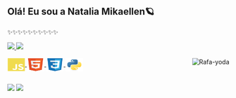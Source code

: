 ## Olá! Eu sou a Natalia Mikaellen🪐

✨✨✨✨✨✨✨✨✨✨

<div>
  
  <a href="https://github.com/natalialua">
  <img height="180em" src="https://github-readme-stats.vercel.app/api?username=natalialua&show_icons=true&theme=dracula&include_all_commits=true&count_private=true"/>
  <img height="180em" src="https://github-readme-stats.vercel.app/api/top-langs/?username=natalialua&layout=compact&langs_count=7&theme=dracula"/>
</div>
<div style="display: inline_block"><br>
  <img align="center" alt="Rafa-Js" height="30" width="40" src="https://raw.githubusercontent.com/devicons/devicon/master/icons/javascript/javascript-plain.svg">
  <img align="center" alt="Rafa-HTML" height="30" width="40" src="https://raw.githubusercontent.com/devicons/devicon/master/icons/html5/html5-original.svg">
  <img align="center" alt="Rafa-CSS" height="30" width="40" src="https://raw.githubusercontent.com/devicons/devicon/master/icons/css3/css3-original.svg">
  <img align="center" alt="Rafa-Python" height="30" width="40" src="https://raw.githubusercontent.com/devicons/devicon/master/icons/python/python-original.svg">
  <img align="right" alt="Rafa-yoda" height="300" src="https://i.pinimg.com/564x/18/9a/36/189a3653f9ca37a82f8b4cb6597600bd.jpg">
  </div>
  
  ##
  
  <div>   
 <a href="https://www.linkedin.com/in/nat%C3%A1lia-mikaellen-527238214" target="_blank"><img src="https://img.shields.io/badge/-LinkedIn-%230077B5?style=for-the-badge&logo=linkedin&logoColor=white" target="_blank"></a> 
    <a href="https://www.instagram.com/nataliamikaellen/" target="_blank"><img src="https://img.shields.io/badge/-Instagram-%23E4405F?style=for-the-badge&logo=instagram&logoColor=white" target="_blank"></a>
    
  </div> 
